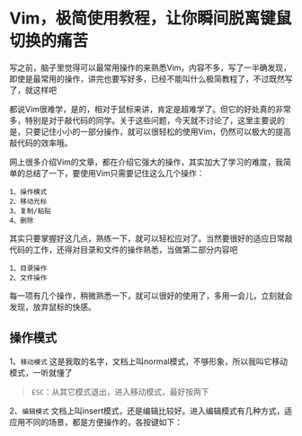 # Vim，极简使用教程，让你瞬间脱离键鼠切换的痛苦

写之前，脑子里觉得可以最常用操作的来熟悉Vim，内容不多，写了一半确发现，即使是最常用的操作，讲完也要写好多，已经不能叫什么极简教程了，不过既然写了，就这样吧

都说Vim很难学，是的，相对于鼠标来讲，肯定是超难学了。但它的好处真的非常多，特别是对于敲代码的同学。关于这些问题，今天就不讨论了，这里主要说的是，只要记住小小的一部分操作，就可以很轻松的使用Vim，仍然可以极大的提高敲代码的效率哦。

网上很多介绍Vim的文章，都在介绍它强大的操作，其实加大了学习的难度，我简单的总结了一下，要使用Vim只需要记住这么几个操作：

```
1、操作模式
2、移动光标
3、复制/粘贴
4、删除
```

其实只要掌握好这几点，熟练一下，就可以轻松应对了。当然要很好的适应日常敲代码的工作，还得对目录和文件的操作熟悉，当做第二部分内容吧

```
1、目录操作
2、文件操作
```

每一项有几个操作，稍微熟悉一下，就可以很好的使用了，多用一会儿，立刻就会发现，放弃鼠标的快感。

## 操作模式

1、`移动模式` 这是我取的名字，文档上叫normal模式，不够形象，所以我叫它移动模式，一听就懂了

> `ESC`：从其它模式退出，进入移动模式，最好按两下

2、`编辑模式` 文档上叫insert模式，还是编辑比较好。进入编辑模式有几种方式，适应用不同的场景，都是方便操作的，各按键如下：
